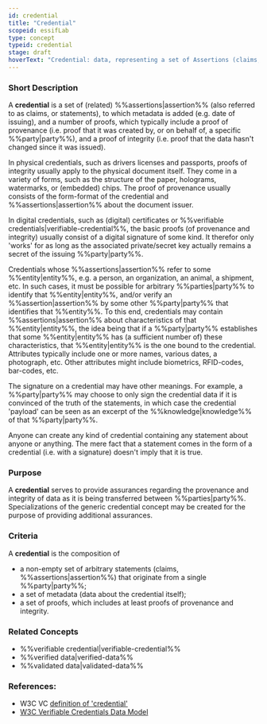 ```yaml
---
id: credential
title: "Credential"
scopeid: essifLab
type: concept
typeid: credential
stage: draft
hoverText: "Credential: data, representing a set of Assertions (claims, statements), authored and signed by, or on behalf of, a specific Party."
---
```


### Short Description
A **credential** is a set of (related) %%assertions|assertion%% (also referred to as claims, or statements), to which metadata is added (e.g. date of issuing), and a number of proofs, which typically include a  proof of provenance (i.e. proof that it was created by, or on behalf of, a specific %%party|party%%), and a proof of integrity (i.e. proof that the data hasn't changed since it was issued). 

In physical credentials, such as drivers licenses and passports, proofs of integrity usually apply to the physical document itself. They come in a variety of forms, such as the structure of the paper, holograms, watermarks, or (embedded) chips. The proof of provenance usually consists of the form-format of the credential and %%assertions|assertion%% about the document issuer.

In digital credentials, such as (digital) certificates or %%verifiable credentials|verifiable-credential%%, the basic proofs (of provenance and integrity) usually consist of a digital signature of some kind. It therefor only 'works' for as long as the associated private/secret key actually remains a secret of the issuing %%party|party%%.

Credentials whose %%assertions|assertion%% refer to some %%entity|entity%%, e.g. a person, an organization, an animal, a shipment, etc. In such cases, it must be possible for arbitrary %%parties|party%% to identify that %%entity|entity%%, and/or verify an %%assertion|assertion%% by some other %%party|party%% that identifies that %%entity%%. To this end, credentials may contain %%assertions|assertion%% about characteristics of that %%entity|entity%%, the idea being that if a %%party|party%% establishes that some %%entity|entity%% has (a sufficient number of) these characteristics, that %%entity|entity%% is the one bound to the credential. Attributes typically include one or more names, various dates, a photograph, etc. Other attributes might include biometrics, RFID-codes, bar-codes, etc.


The signature on a credential may have other meanings. For example, a %%party|party%% may choose to only sign the credential data if it is convinced of the truth of the statements, in which case the credential 'payload' can be seen as an excerpt of the %%knowledge|knowledge%% of that %%party|party%%.

Anyone can create any kind of credential containing any statement about anyone or anything. The mere fact that a statement comes in the form of a credential (i.e. with a signature) doesn't imply that it is true.

### Purpose
A **credential** serves to provide assurances regarding the provenance and integrity of data as it is being transferred between %%parties|party%%. Specializations of the generic credential concept may be created for the purpose of providing additional assurances.

### Criteria
A **credential** is the composition of
- a non-empty set of arbitrary statements (claims, %%assertions|assertion%%) that originate from a single %%party|party%%;
- a set of metadata (data about the credential itself);
- a set of proofs, which includes at least proofs of provenance and integrity.

### Related Concepts
- %%verifiable credential|verifiable-credential%%
- %%verified data|verified-data%%
- %%validated data|validated-data%%

### References:
- W3C VC [definition of 'credential'](https://www.w3.org/TR/vc-data-model/#dfn-credential)
- [W3C Verifiable Credentials Data Model](https://www.w3.org/TR/vc-data-model/)

